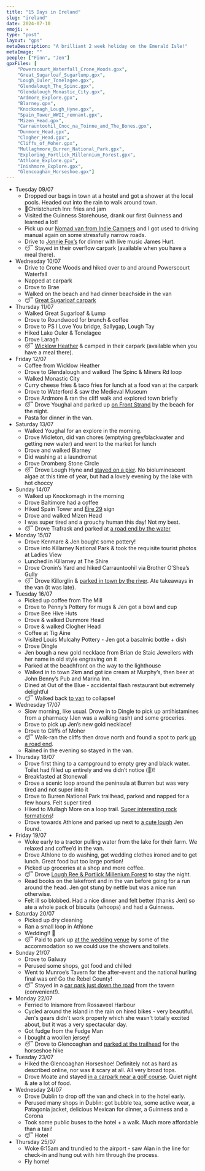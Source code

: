 ```yaml
---
title: "15 Days in Ireland"
slug: "ireland"
date: 2024-07-10
emoji: ✈️
type: "post"
layout: "gps"
metaDescription: "A brilliant 2 week holiday on the Emerald Isle!"
metaImage: ""
people: ["Finn", "Jen"]
gpxFiles: [
    "Powerscourt_Waterfall_Crone_Woods.gpx",
    "Great_Sugarloaf_Sugarlump.gpx",
    "Lough_Ouler_Tonelagee.gpx",
    "Glendalough_The_Spinc.gpx",
    "Glendalough_Monastic_City.gpx",
    "Ardmore_Explore.gpx",
    "Blarney.gpx",
    "Knockomagh_Lough_Hyne.gpx",
    "Spain_Tower_WWII_remnant.gpx",
    "Mizen_Head.gpx",
    "Carrauntoohil_Cnoc_na_Toinne_and_The_Bones.gpx",
    "Dunmore_Head.gpx",
    "Clogher_Head.gpx",
    "Cliffs_of_Moher.gpx",
    "Mullaghmore_Burren_National_Park.gpx",
    "Exploring_Portlick_Millennium_Forest.gpx",
    "Athlone_Explore.gpx",
    "Inishmore_Explore.gpx",
    "Glencoaghan_Horseshoe.gpx"]
---
```


* Tuesday 09/07
    * Dropped our bags in town at a hostel and got a shower at the local pools. Headed out into the rain to walk around town.
    * 🥘Christchurch Inn: fries and jam
    * Visited the Guinness Storehouse, drank our first Guinness and learned a lot!
    * Pick up our [Nomad van from Indie Campers](https://indiecampers.ie/campervans/nomad) and I got used to driving manual again on some stressfully narrow roads.
    * Drive to [Jonnie Fox’s](https://maps.app.goo.gl/Y2yHDBdxRD83ov4m6) for dinner with live music James Hurt.
    * 😴 Stayed in their overflow carpark (available when you have a meal there).
* Wednesday 10/07
    * Drive to Crone Woods and hiked over to and around Powerscourt Waterfall
    * Napped at carpark
    * Drove to Brae
    * Walked on the beach and had dinner beachside in the van
    * 😴 [Great Sugarloaf carpark](https://maps.app.goo.gl/aAePZE9uozVjL2fw8)
* Thursday 11/07
    * Walked Great Sugarloaf & Lump
    * Drove to Roundwood for brunch & coffee
    * Drove to PS I Love You bridge, Sallygap, Lough Tay
    * Hiked Lake Ouler & Tonelagee
    * Drove Laragh
    * 😴 [Wicklow Heather](https://maps.app.goo.gl/uXCECBVXyDYZH2no8) & camped in their carpark (available when you have a meal there).
* Friday 12/07
    * Coffee from Wicklow Heather
    * Drove to Glendalough and walked The Spinc & Miners Rd loop
    * Walked Monastic City
    * Curry cheese fries & taco fries for lunch at a food van at the carpark
    * Drove to Waterford & saw the Medieval Museum
    * Drove Ardmore & ran the cliff walk and explored town briefly
    * 😴 Drove Youghal and parked up [on Front Strand](https://maps.app.goo.gl/q7Pcpr1j5cD4FKUp8) by the beach for the night.
    * Pasta for dinner in the van.
* Saturday 13/07
    * Walked Youghal for an explore in the morning.
    * Drove Midleton, did van chores (emptying grey/blackwater and getting new water) and went to the market for lunch
    * Drove and walked Blarney
    * Did washing at a laundromat
    * Drove Dromberg Stone Circle
    * 😴 Drove Lough Hyne and [stayed on a pier](https://maps.app.goo.gl/TgFdmwdB6vHfxNvFA). No bioluminescent algae at this time of year, but had a lovely evening by the lake with hot choccy
* Sunday 14/07
    * Walked up Knockomagh in the morning
    * Drove Baltimore had a coffee
    * Hiked Spain Tower and [Éire 29](http://eiremarkings.org) sign
    * Drove and walked Mizen Head
    * I was super tired and a grouchy human this day! Not my best.
    * 😴 Drove Trafrask and parked at [a road end by the water](https://maps.app.goo.gl/3jb1mjVrYVADMuaM7)
* Monday 15/07
    * Drove Kenmare & Jen bought some pottery!
    * Drove into Killarney National Park & took the requisite tourist photos at Ladies View
    * Lunched in Killarney at The Shire
    * Drove Cronin’s Yard and hiked Carrauntoohil via Brother O’Shea’s Gully
    * 😴 Drove Killorglin & [parked in town by the river](https://maps.app.goo.gl/Ssomd1JDGyyCw4Vv9). Ate takeaways in the van (it was late).
* Tuesday 16/07
    * Picked up coffee from The Mill
    * Drove to Penny’s Pottery for mugs & Jen got a bowl and cup
    * Drove Bee Hive Huts
    * Drove & walked Dunmore Head
    * Drove & walked Clogher Head
    * Coffee at Tig Áine
    * Visited Louis Mulcahy Pottery - Jen got a basalmic bottle + dish
    * Drove Dingle
    * Jen bough a new gold necklace from Brian de Staic Jewellers with her name in old style engraving on it
    * Parked at the beachfront on the way to the lighthouse
    * Walked in to town 2km and got ice cream at Murphy’s, then beer at John Benny’s Pub and Marina Inn.
    * Dined at Out of the Blue - accidental flash restaurant but extremely delightful
    * 😴 Walked back [to van](https://maps.app.goo.gl/TvasnvAwHxBj7i7R6) to collapse!
* Wednesday 17/07
    * Slow morning, like usual. Drove in to Dingle to pick up antihistamines from a pharmacy (Jen was a walking rash) and some groceries.
    * Drove to pick up Jen’s new gold necklace!
    * Drove to Cliffs of Moher
    * 😴 Walk-ran the cliffs then drove north and found a spot to park [up a road end](https://maps.app.goo.gl/4jkFv1raZUFmtyy78).
    * Rained in the evening so stayed in the van.
* Thursday 18/07
    * Drove first thing to a campground to empty grey and black water. Toilet had filled up entirely and we didn’t notice (🤮)!
    * Breakfasted at Stonewall
    * Drove a scenic loop around the peninsula at Burren but was very tired and not super into it
    * Drove to Burren National Park trailhead, parked and napped for a few hours. Felt super tired
    * Hiked to Mullagh More on a loop trail. [Super interesting rock formations](https://www.nationalparks.ie/burren/)!
    * Drove towards Athlone and parked up next to [a cute lough](https://maps.app.goo.gl/nvVF5SZ9LXvh1thg8) Jen found.
* Friday 19/07
    * Woke early to a tractor pulling water from the lake for their farm. We relaxed and coffee’d in the van.
    * Drove Athlone to do washing, get wedding clothes ironed and to get lunch. Great food but too large portion!
    * Picked up groceries at a shop and more coffee.
    * 😴 Drove [Lough Ree & Portlick Millenium Forest](https://maps.app.goo.gl/86UqYQ8qumypthYK7) to stay the night.
    * Read books on the lakefront and in the van before going for a run around the head. Jen got stung by nettle but was a nice run otherwise.
    * Felt ill so blobbed. Had a nice dinner and felt better (thanks Jen) so ate a whole pack of biscuits (whoops) and had a Guinness.
* Saturday 20/07
    * Picked up dry cleaning
    * Ran a small loop in Athlone
    * Wedding!! 💒
    * 😴 Paid to park up [at the wedding venue](https://maps.app.goo.gl/ApN9VsDJdtBjt4xJ6) by some of the accommodation so we could use the showers and toilets.
* Sunday 21/07
    * Drove to Galway
    * Perused some shops, got food and chilled
    * Went to Munroe’s Tavern for the after-event and the national hurling final was on! Go the Rebel County!
    * 😴 Stayed in a [car park just down the road](https://maps.app.goo.gl/EVKn5aooSV4kNTCQ7) from the tavern (convenient!).
* Monday 22/07
    * Ferried to Inismore from Rossaveel Harbour
    * Cycled around the island in the rain on hired bikes - very beautiful. Jen's gears didn't work properly which she wasn't totally excited about, but it was a very spectacular day.
    * Got fudge from the Fudge Man
    * I bought a woollen jersey!
    * 😴 Drove to Glencoaghan and [parked at the trailhead](https://maps.app.goo.gl/4F9apXwCWXugsjv1A) for the horseshoe hike
* Tuesday 23/07
    * Hiked the Glencoaghan Horseshoe! Definitely not as hard as described online, nor was it scary at all. All very broad tops.
    * Drove Moate and stayed [in a carpark near a golf course](https://maps.app.goo.gl/pDCBSoUPpi2psuMP6). Quiet night & ate a lot of food.
* Wednesday 24/07
    * Drove Dublin to drop off the van and check in to the hotel early.
    * Perused many shops in Dublin: got bubble tea, some active wear, a Patagonia jacket, delicious Mexican for dinner, a Guinness and a Corona
    * Took some public buses to the hotel + a walk. Much more affordable than a taxi!
    * 😴 Hotel
* Thursday 25/07
    * Woke 6:15am and trundled to the airport - saw Alan in the line for check-in and hung out with him through the process.
    * Fly home!

